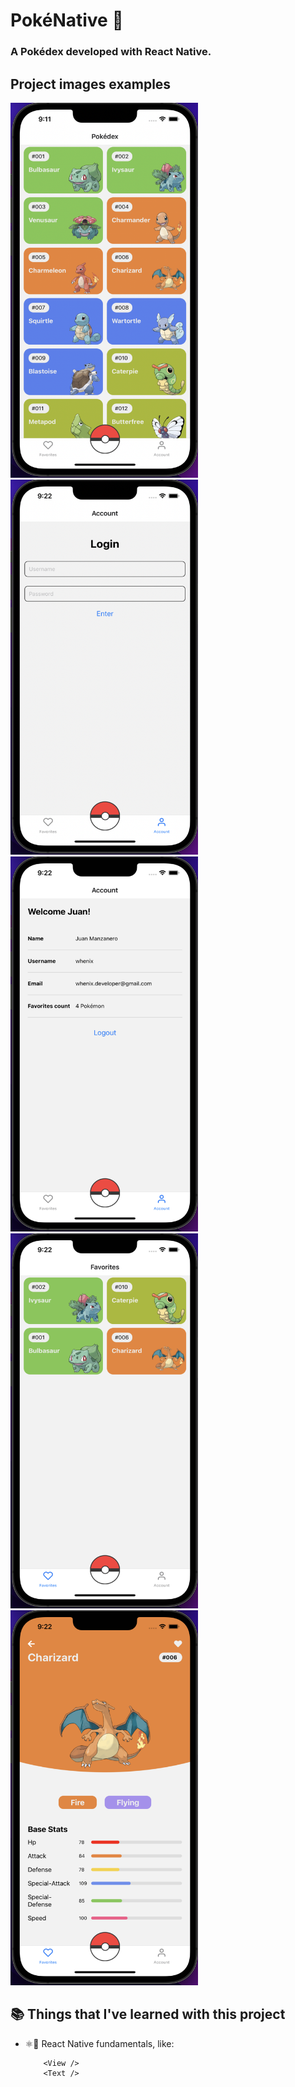 # PokéNative 📱

### A Pokédex developed with React Native.

## Project images examples

<div styles='display: flex'>
<img src='readme_images/pokedex-1.png' width='300' height='600' alt='PokéNative image example' />

<img src='readme_images/pokedex-2.png' width='300' height='600' alt='PokéNative image example' />
</div>

<div styles='display: flex'>
<img src='readme_images/pokedex-3.png' width='300' height='600' alt='PokéNative image example' />

<img src='readme_images/pokedex-4.png' width='300' height='600' alt='PokéNative image example' />
</div>

<div styles='display: flex'>
<img src='readme_images/pokedex-5.png' width='300' height='600' alt='PokéNative image example' />
</div>

## 📚 Things that I've learned with this project

- ⚛️📱 React Native fundamentals, like:
    ````
        <View />
        <Text />
    ````